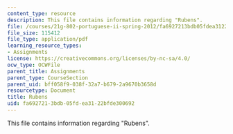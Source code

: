```yaml
---
content_type: resource
description: This file contains information regarding "Rubens".
file: /courses/21g-802-portuguese-ii-spring-2012/fa6927213bdb05fdea3122bfde300692_MIT21G_802S12_Rubens.pdf
file_size: 115412
file_type: application/pdf
learning_resource_types:
- Assignments
license: https://creativecommons.org/licenses/by-nc-sa/4.0/
ocw_type: OCWFile
parent_title: Assignments
parent_type: CourseSection
parent_uid: bff058f9-038f-32a7-b679-2a9670b3658d
resourcetype: Document
title: Rubens
uid: fa692721-3bdb-05fd-ea31-22bfde300692
---
```

This file contains information regarding "Rubens".